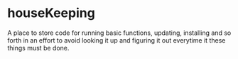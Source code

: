 # houseKeeping

A place to store code for running basic functions, updating, installing and so forth in an effort to avoid 
looking it up and figuring it out everytime it these things must be done.
